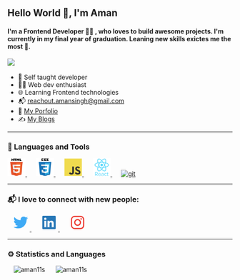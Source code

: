 ## Hello World 👋, I'm Aman 
#### I'm a Frontend Developer 👨‍💻 , who loves to build awesome projects. I'm currently in my final year of graduation. Leaning new skills exictes me the most 💯. 

![](https://komarev.com/ghpvc/?username=aman11s&color=yellow)


- 🧠  Self taught developer
- 👨‍💻  Web dev enthusiast
- 🌐  Learning Frontend technologies
- 📬  reachout.amansingh@gmail.com
- 💼  [My Porfolio](https://amansingh.netlify.app)
- ✍️   [My Blogs](https://aman11s.hashnode.dev)

<hr>

### 🚀 Languages and Tools

<span style= "padding: 0.7em; padding-left: 0" > <a href="https://www.w3.org/html/" target="_blank"> <img src="https://raw.githubusercontent.com/devicons/devicon/master/icons/html5/html5-original-wordmark.svg" alt="html5" width="40" height="40"/> </a> </span>
<span style= "padding: 0.7em" > <a href="https://www.w3schools.com/css/" target="_blank"> <img src="https://raw.githubusercontent.com/devicons/devicon/master/icons/css3/css3-original-wordmark.svg" alt="css3" width="40" height="40"/> </a> </span>
<span style= "padding: 0.7em" > <a href="https://developer.mozilla.org/en-US/docs/Web/JavaScript" target="_blank"> <img src="https://raw.githubusercontent.com/devicons/devicon/master/icons/javascript/javascript-original.svg" alt="javascript" width="40" height="40"/> </a> </span>
<span style= "padding: 0.7em" > <a href="https://reactjs.org/" target="_blank"> <img src="https://raw.githubusercontent.com/devicons/devicon/master/icons/react/react-original-wordmark.svg" alt="react" width="40" height="40"/> </a>
</span>
<span style= "padding: 0.7em" ><a href="https://git-scm.com/" target="_blank"> <img src="https://www.vectorlogo.zone/logos/git-scm/git-scm-icon.svg" alt="git" width="40" height="40"/> </a></span>

<hr>

### 📬 I love to connect with new people: 

<span style= "padding: 0.7em" ><a href="https://twitter.com/aman11s" target="_blank"> <svg xmlns="http://www.w3.org/2000/svg" width="40" height="40" viewBox="0 0 24 24" style="fill: rgba(62, 170, 245, 1);transform: ;msFilter:;"><path d="M19.633 7.997c.013.175.013.349.013.523 0 5.325-4.053 11.461-11.46 11.461-2.282 0-4.402-.661-6.186-1.809.324.037.636.05.973.05a8.07 8.07 0 0 0 5.001-1.721 4.036 4.036 0 0 1-3.767-2.793c.249.037.499.062.761.062.361 0 .724-.05 1.061-.137a4.027 4.027 0 0 1-3.23-3.953v-.05c.537.299 1.16.486 1.82.511a4.022 4.022 0 0 1-1.796-3.354c0-.748.199-1.434.548-2.032a11.457 11.457 0 0 0 8.306 4.215c-.062-.3-.1-.611-.1-.923a4.026 4.026 0 0 1 4.028-4.028c1.16 0 2.207.486 2.943 1.272a7.957 7.957 0 0 0 2.556-.973 4.02 4.02 0 0 1-1.771 2.22 8.073 8.073 0 0 0 2.319-.624 8.645 8.645 0 0 1-2.019 2.083z"></path></svg> </a></span>
<span style= "padding: 0.7em" ><a href="https://linkedin.com/in/aman11s" target="_blank"> <svg xmlns="http://www.w3.org/2000/svg" width="40" height="40" viewBox="0 0 24 24" style="fill: rgba(40, 120, 183, 1);transform: ;msFilter:;"><path d="M20 3H4a1 1 0 0 0-1 1v16a1 1 0 0 0 1 1h16a1 1 0 0 0 1-1V4a1 1 0 0 0-1-1zM8.339 18.337H5.667v-8.59h2.672v8.59zM7.003 8.574a1.548 1.548 0 1 1 0-3.096 1.548 1.548 0 0 1 0 3.096zm11.335 9.763h-2.669V14.16c0-.996-.018-2.277-1.388-2.277-1.39 0-1.601 1.086-1.601 2.207v4.248h-2.667v-8.59h2.56v1.174h.037c.355-.675 1.227-1.387 2.524-1.387 2.704 0 3.203 1.778 3.203 4.092v4.71z"></path></svg> </a></span>
<span style= "padding: 0.7em" ><a href="https://www.instagram.com/_amancodes/" target="_blank"> <svg xmlns="http://www.w3.org/2000/svg" width="40" height="40" viewBox="0 0 24 24" style="fill: rgba(237, 60, 51, 1);transform: ;msFilter:;"><path d="M11.999 7.377a4.623 4.623 0 1 0 0 9.248 4.623 4.623 0 0 0 0-9.248zm0 7.627a3.004 3.004 0 1 1 0-6.008 3.004 3.004 0 0 1 0 6.008z"></path><circle cx="16.806" cy="7.207" r="1.078"></circle><path d="M20.533 6.111A4.605 4.605 0 0 0 17.9 3.479a6.606 6.606 0 0 0-2.186-.42c-.963-.042-1.268-.054-3.71-.054s-2.755 0-3.71.054a6.554 6.554 0 0 0-2.184.42 4.6 4.6 0 0 0-2.633 2.632 6.585 6.585 0 0 0-.419 2.186c-.043.962-.056 1.267-.056 3.71 0 2.442 0 2.753.056 3.71.015.748.156 1.486.419 2.187a4.61 4.61 0 0 0 2.634 2.632 6.584 6.584 0 0 0 2.185.45c.963.042 1.268.055 3.71.055s2.755 0 3.71-.055a6.615 6.615 0 0 0 2.186-.419 4.613 4.613 0 0 0 2.633-2.633c.263-.7.404-1.438.419-2.186.043-.962.056-1.267.056-3.71s0-2.753-.056-3.71a6.581 6.581 0 0 0-.421-2.217zm-1.218 9.532a5.043 5.043 0 0 1-.311 1.688 2.987 2.987 0 0 1-1.712 1.711 4.985 4.985 0 0 1-1.67.311c-.95.044-1.218.055-3.654.055-2.438 0-2.687 0-3.655-.055a4.96 4.96 0 0 1-1.669-.311 2.985 2.985 0 0 1-1.719-1.711 5.08 5.08 0 0 1-.311-1.669c-.043-.95-.053-1.218-.053-3.654 0-2.437 0-2.686.053-3.655a5.038 5.038 0 0 1 .311-1.687c.305-.789.93-1.41 1.719-1.712a5.01 5.01 0 0 1 1.669-.311c.951-.043 1.218-.055 3.655-.055s2.687 0 3.654.055a4.96 4.96 0 0 1 1.67.311 2.991 2.991 0 0 1 1.712 1.712 5.08 5.08 0 0 1 .311 1.669c.043.951.054 1.218.054 3.655 0 2.436 0 2.698-.043 3.654h-.011z"></path></svg> </a></span>

<hr>

### ⚙️ Statistics and Languages

<span style= "padding: 0.7em" >&nbsp;<img src="https://github-readme-stats.vercel.app/api?username=aman11s&show_icons=true&locale=en&theme=cobalt" alt="aman11s" /></span>
<span style= "padding: 0.7em" ><img src="https://github-readme-stats.vercel.app/api/top-langs?username=aman11s&show_icons=true&locale=en&layout=compact&theme=cobalt" alt="aman11s" /></span>










 
